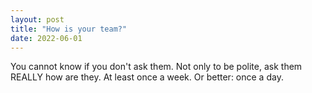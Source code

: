```yaml
---
layout: post
title: "How is your team?"
date: 2022-06-01
---
```


You cannot know if you don't ask them.
Not only to be polite, ask them REALLY how are they.
At least once a week. Or better: once a day.